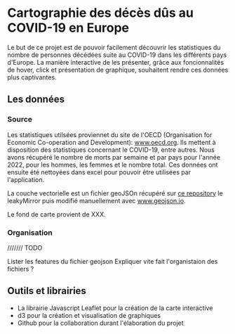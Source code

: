 # Cartographie des décès dûs au COVID-19 en Europe

Le but de ce projet est de pouvoir facilement découvrir les statistiques du nombre de personnes décédées suite au COVID-19 dans les différents pays d'Europe. La manière interactive de les présenter, grâce aux foncionnalités de hover, click et présentation de graphique, souhaitent rendre ces données plus captivantes. 

## Les données

### Source

Les statistiques utilsées proviennet du site de l'OECD (Organisation for Economic Co-operation and Development): www.oecd.org.
Ils  mettent à disposition des statistiques concernant le COVID-19, entre autres. Nous avons récupéré le nombre de morts par semaine et par pays pour l'année 2022, pour les hommes, les femmes et le nombre total. Ces données ont ensuite été nettoyées dans excel pour pouvoir être utilisées par l'application. 

La couche vectorielle est un fichier geoJSOn récupéré sur [ce repository](https://github.com/leakyMirror/map-of-europe) le leakyMirror puis modifié manuellement avec www.geojson.io. 

Le fond de carte provient de XXX.

### Organisation

/////// TODO

Lister les features du fichier geojson
Expliquer vite fait l'organistaion des fichiers ?

## Outils et librairies

- La librairie Javascript Leaflet pour la création de la carte interactive
- d3 pour la création et visualisation de graphiques
- Github pour la collaboration durant l'élaboration  du projet 
